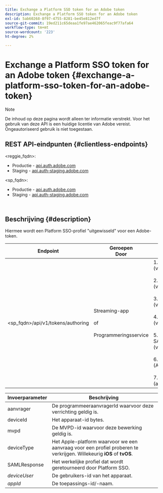 ```yaml
---
title: Exchange a Platform SSO token for an Adobe token
description: Exchange a Platform SSO token for an Adobe token
exl-id: 5ab60268-8f97-4755-8281-be45e812ed7f
source-git-commit: 19ed211c65deaa1fe97ae462065feac9f77afa64
workflow-type: tm+mt
source-wordcount: '223'
ht-degree: 2%

---
```


# Exchange a Platform SSO token for an Adobe token {#exchange-a-platform-sso-token-for-an-adobe-token}

>[!NOTE]
>
>De inhoud op deze pagina wordt alleen ter informatie verstrekt. Voor het gebruik van deze API is een huidige licentie van Adobe vereist. Ongeautoriseerd gebruik is niet toegestaan.

## REST API-eindpunten {#clientless-endpoints}

&lt;reggie_fqdn>:

* Productie - [api.auth.adobe.com](http://api.auth.adobe.com/)
* Staging - [api.auth-staging.adobe.com](http://api.auth-staging.adobe.com/)

&lt;sp_fqdn>:

* Productie - [api.auth.adobe.com](http://api.auth.adobe.com/)
* Staging - [api.auth-staging.adobe.com](http://api.auth-staging.adobe.com/)

</br>

## Beschrijving {#description}

Hiermee wordt een Platform SSO-profiel &quot;uitgewisseld&quot; voor een Adobe-token.

| Endpoint | Geroepen  </br>Door | Invoer   </br>Params | HTTP  </br>Methode | Antwoord | HTTP  </br>Antwoord |
| --- | --- | --- | --- | --- | --- |
| &lt;sp_fqdn>/api/v1/tokens/authoring | Streaming-app</br></br>of</br></br>Programmeringsservice | 1. Aanvrager (verplicht)</br>    </br>2.  deviceId (verplicht)</br>    </br>3.  mvpd (verplicht)</br>    </br>4.  deviceType (verplicht)</br>    </br>5.  SAMLResponse (verplicht)</br>    </br>6.  deviceUser (Afgekeurd)</br>    </br>7.  appId (afgekeurd) | POST | De succesvolle reactie zal 204 Geen Inhoud zijn, erop wijzend dat het teken met succes werd gecreeerd en klaar voor gebruik voor de auteurstromen is. | 204 - Geen inhoud   </br>400 - Onjuist verzoek |


| Invoerparameter | Beschrijving |
| --- | --- |
| aanvrager | De programmeeraanvragerId waarvoor deze verrichting geldig is. |
| deviceId | Het apparaat-id bytes. |
| mvpd | De MVPD-id waarvoor deze bewerking geldig is. |
| deviceType | Het Apple-platform waarvoor we een aanvraag voor een profiel proberen te verkrijgen.  Willekeurig **iOS** of **tvOS**. |
| SAMLResponse | Het werkelijke profiel dat wordt geretourneerd door Platform SSO. |
| _deviceUser_ | De gebruikers-id van het apparaat. |
| _appId_ | De toepassings-id/-naam. |
